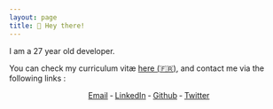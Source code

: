 ```yaml
---
layout: page
title: 👋 Hey there!
---
```


I am a 27 year old developer.

You can check my curriculum vitæ [here
(🇫🇷)](/assets/files/CV_Nicolas_Gaulard-Querol.pdf),
and contact me via the following links :

<div style="text-align: center">
  <span class="icon-mail"></span>
  <a title="Email" href="mailto:{{ site.email }}">Email</a>
  &dash;
  <span class="icon-lnkdn"></span>
  <a href="https://www.linkedin.com/in/{{site.linkedin_username }}"
     target="_blank" ref="noreferrer" rel="noopener">LinkedIn</a>
  &dash;
  <span class="icon-ghub"></span>
  <a href="https://github.com/{{ site.github_username }}"
     target="_blank" ref="noreferrer" rel="noopener">Github</a>
  &dash;
  <span class="icon-twttr"></span>
  <a href="https://twitter.com/{{ site.twitter_username }}"
   target="_blank" ref="noreferrer" rel="noopener">Twitter</a>
</div>
